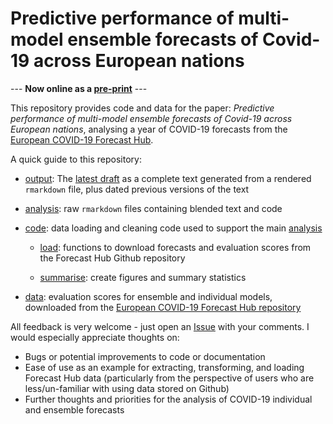# Predictive performance of multi-model ensemble forecasts of Covid-19 across European nations

--- **Now online as a [pre-print](https://www.medrxiv.org/content/10.1101/2022.06.16.22276024)** ---

This repository provides code and data for the paper: *Predictive performance of multi-model ensemble forecasts of Covid-19 across European nations*, analysing a year of COVID-19 forecasts from the [European COVID-19 Forecast Hub](https://github.com/covid19-forecast-hub-europe/covid19-forecast-hub-europe).

A quick guide to this repository:

- [output](output): The [latest draft](output/latest.pdf) as a complete text generated from a rendered `rmarkdown` file, plus dated previous versions of the text 

- [analysis](analysis): raw `rmarkdown` files containing blended text and code

- [code](code): data loading and cleaning code used to support the main [analysis](analysis/latest.Rmd)

   - [load](code/load): functions to download forecasts and evaluation scores from the Forecast Hub Github repository
   
   - [summarise](code/summarise): create figures and summary statistics
   
- [data](data): evaluation scores for ensemble and individual models, downloaded from the [European COVID-19 Forecast Hub repository](https://github.com/covid19-forecast-hub-europe/covid19-forecast-hub-europe)

All feedback is very welcome - just open an [Issue](https://github.com/covid19-forecast-hub-europe/euro-hub-ensemble/issues) with your comments. I would  especially appreciate thoughts on:

- Bugs or potential improvements to code or documentation
- Ease of use as an example for extracting, transforming, and loading Forecast Hub data (particularly from the perspective of users who are less/un-familiar with using data stored on Github)
- Further thoughts and priorities for the analysis of COVID-19 individual and ensemble forecasts
